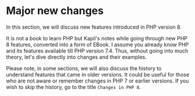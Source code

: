 # Major new changes

In this section, we will discuss new features introduced in PHP version 8.

It is not a book to learn PHP but Kapil's notes while going through new PHP 8 features, converted into a form of EBook. I assume you already know PHP and its features available till PHP version 7.4. Thus, without going into much theory, let's dive directly into changes and their examples.

Please note, in some sections, we will also discuss the history to understand features that came in older versions. It could be useful for those who are not aware or remember changes in PHP 7 or earlier versions. If you wish to skip the history, go to the title `Changes in PHP 8`.

